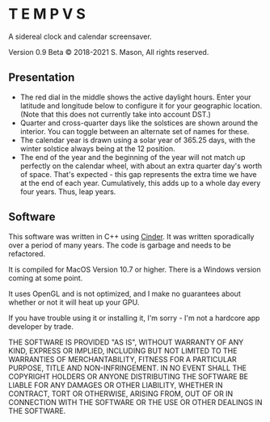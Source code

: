 # T E M P V S

A sidereal clock and calendar screensaver.

Version 0.9 Beta
© 2018-2021 S. Mason, All rights reserved.


## Presentation 

- The red dial in the middle shows the active daylight hours.  Enter your latitude and longitude below to configure it for your geographic location. (Note that this does not currently take into account DST.)
- Quarter and cross-quarter days like the solstices are shown around the interior. You can toggle between an alternate set of names for these.
- The calendar year is drawn using a solar year  of 365.25 days, with the winter solstice always being at the 12 position.  
- The end of the year and the beginning of the year will not match up perfectly on the calendar wheel, with about an extra quarter day's worth of space. That's expected - this gap represents the extra time we have at the end of each year. Cumulatively, this adds up to a whole day every four years. Thus, leap years.



## Software

This software was written in C++ using <a href="https://libcinder.org/">Cinder</a>. It was written sporadically over a period of many years. The code is garbage and needs to be refactored. 

It is compiled for MacOS Version 10.7 or higher. There is a Windows version coming at some point.

It uses OpenGL and is not optimized, and I make no guarantees about whether or not it will heat up your GPU. 

If you have trouble using it or installing it, I'm sorry - I'm not a hardcore app developer by trade.

THE SOFTWARE IS PROVIDED "AS IS", WITHOUT WARRANTY OF ANY KIND, EXPRESS OR IMPLIED, INCLUDING BUT NOT LIMITED TO THE WARRANTIES OF MERCHANTABILITY, FITNESS FOR A PARTICULAR PURPOSE, TITLE AND NON-INFRINGEMENT. IN NO EVENT SHALL THE COPYRIGHT HOLDERS OR ANYONE DISTRIBUTING THE SOFTWARE BE LIABLE FOR ANY DAMAGES OR OTHER LIABILITY, WHETHER IN CONTRACT, TORT OR OTHERWISE, ARISING FROM, OUT OF OR IN CONNECTION WITH THE SOFTWARE OR THE USE OR OTHER DEALINGS IN THE SOFTWARE.

